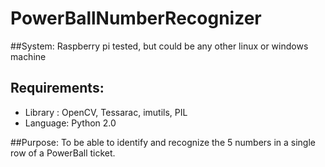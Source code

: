# PowerBallNumberRecognizer 


##System:
 Raspberry pi tested,  but could be any other linux or windows machine  

## Requirements: 
* Library : OpenCV, Tessarac, imutils,  PIL 
* Language: Python 2.0 

##Purpose:
 To be able to identify and recognize the 5 numbers in a single row of a PowerBall ticket. 



